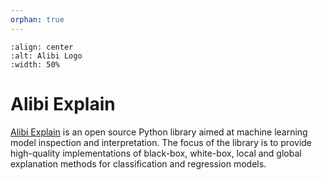 ```yaml
---
orphan: true
---
```


```{image} _static/Alibi_Explain_Logo_rgb.png
:align: center
:alt: Alibi Logo
:width: 50%
```

# Alibi Explain

[Alibi Explain](https://github.com/SeldonIO/alibi) is an open source Python library aimed at machine learning model inspection and interpretation.
The focus of the library is to provide high-quality implementations of black-box, white-box, local and global
explanation methods for classification and regression models.
